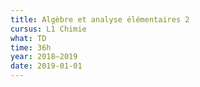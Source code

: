```yaml
---
title: Algèbre et analyse élémentaires 2
cursus: L1 Chimie
what: TD
time: 36h
year: 2018–2019
date: 2019-01-01
---
```

